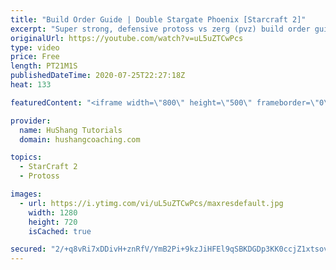 ```yaml
---
title: "Build Order Guide | Double Stargate Phoenix [Starcraft 2]"
excerpt: "Super strong, defensive protoss vs zerg (pvz) build order guide. This opening is going to give you incredible map control over zerg in the mid-game, letting you scout exactly what is coming your way and making it easy to feel in control of the game. This build also completely owns mutalisk transitions"
originalUrl: https://youtube.com/watch?v=uL5uZTCwPcs
type: video
price: Free
length: PT21M1S
publishedDateTime: 2020-07-25T22:27:18Z
heat: 133

featuredContent: "<iframe width=\"800\" height=\"500\" frameborder=\"0\" src=\"https://www.youtube.com/embed/uL5uZTCwPcs\" allow=\"accelerometer; autoplay; encrypted-media; gyroscope; picture-in-picture\" allowfullscreen></iframe>"

provider:
  name: HuShang Tutorials
  domain: hushangcoaching.com

topics:
  - StarCraft 2
  - Protoss

images:
  - url: https://i.ytimg.com/vi/uL5uZTCwPcs/maxresdefault.jpg
    width: 1280
    height: 720
    isCached: true

secured: "2/+q8vRi7xDDivH+znRfV/YmB2Pi+9kzJiHFEl9qSBKDGDp3KK0ccjZ1xtsovpah8HAPu+2kXt0DN5WPAr+gSbG2e10dRlSpUzF5RE6Jgazf67bguHosCU/ezHH2ZP+ikB80xDEGSV8sKuCYnOWmng9U3lVPiBloa1rCeoLkdU+QSMKIhBLCh1zNZysjl8FjjRk8Xu/rFzHtGe414JDFrkxYiEI2DIut0YUdLmmnrq8gnCti1pVEvLIy7K5At7NmBbwFn6nv9xyqp3ZnU9vZsEmHGhOgk6LJ+nVLJ/JShTP5XignUr/h+JU99zOFK3vgDxl+c+Lzyv/B4dDvkPyWkemtrki1BIRzsXfzYDfW2XtNPnrNiH21Zjena/GHJ3DUbB/gIO+6bnbLu/yZrdW+DeYjWLpDxkt70PUJ4LgcET4=;wLKki84Kf+D5UV1ua098ow=="
---
```



